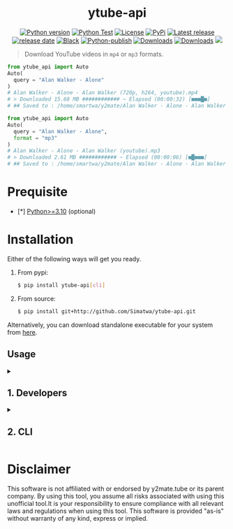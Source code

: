 <h1 align="center">ytube-api</h1>

<p align="center">
<a href="#"><img alt="Python version" src="https://img.shields.io/pypi/pyversions/ytube-api"/></a>
<a href="https://github.com/Simatwa/ytube-api/actions/workflows/python-test.yml"><img src="https://github.com/Simatwa/ytube-api/actions/workflows/python-test.yml/badge.svg" alt="Python Test"/></a>
<a href="LICENSE"><img alt="License" src="https://img.shields.io/static/v1?logo=MIT&color=Blue&message=MIT&label=License"/></a>
<a href="https://pypi.org/project/ytube-api"><img alt="PyPi" src="https://img.shields.io/pypi/v/ytube-api"></a>
<a href="https://github.com/Simatwa/ytube-api/releases"><img src="https://img.shields.io/github/v/release/Simatwa/ytube-api?label=Release&logo=github" alt="Latest release"></img></a>
<a href="https://github.com/Simatwa/ytube-api/releases"><img src="https://img.shields.io/github/release-date/Simatwa/ytube-api?label=Release date&logo=github" alt="release date"></img></a>
<a href="https://github.com/psf/black"><img alt="Black" src="https://img.shields.io/badge/code%20style-black-000000.svg"/></a>
<a href="https://github.com/Simatwa/ytube-api/actions/workflows/python-publish.yml"><img src="https://github.com/Simatwa/ytube-api/actions/workflows/python-publish.yml/badge.svg" alt="Python-publish"/></a>
<a href="https://pepy.tech/project/ytube-api"><img src="https://static.pepy.tech/personalized-badge/ytube-api?period=total&units=international_system&left_color=grey&right_color=blue&left_text=Downloads" alt="Downloads"></a>
<a href="https://github.com/Simatwa/ytube-api/releases/latest"><img src="https://img.shields.io/github/downloads/Simatwa/ytube-api/total?label=Asset%20Downloads&color=success" alt="Downloads"></img></a>
<a href="https://hits.seeyoufarm.com"><img src="https://hits.seeyoufarm.com/api/count/incr/badge.svg?url=https%3A%2F%2Fgithub.com/Simatwa/ytube-api"/></a>
</p>

> Download YouTube videos in `mp4` or `mp3` formats.

```python
from ytube_api import Auto
Auto(
  query = "Alan Walker - Alone"
)
# Alan Walker - Alone - Alan Walker (720p, h264, youtube).mp4
# > Downloaded 15.68 MB ############ ~ Elapsed (00:00:32) [■■■█■]
# ## Saved to : /home/smartwa/y2mate/Alan Walker - Alone - Alan Walker (720p, h264, youtube).mp4
```

```python
from ytube_api import Auto
Auto(
  query = "Alan Walker - Alone",
  format = "mp3"
)
# Alan Walker - Alone - Alan Walker (youtube).mp3
# > Downloaded 2.61 MB ############ ~ Elapsed (00:00:06) [■█■■■]
# ## Saved to : /home/smartwa/y2mate/Alan Walker - Alone - Alan Walker (youtube).mp3
```

# Prequisite

- [*] [Python>=3.10](https://python.org) (optional)

# Installation

Either of the following ways will get you ready.

1. From pypi:

   ```sh
   $ pip install ytube-api[cli]
   ```

2. From source:
   
   ```sh
   $ pip install git+http://github.com/Simatwa/ytube-api.git
   ```

Alternatively, you can download standalone executable for your system from [here](https://github.com/Simatwa/ytube-api/releases/latest).

## Usage

<details>

<summary>
<h2>1. Developers</h2>
</summary>

### Search videos

#### By Title

   ```python
   from ytube_api import Ytube
   yt = Ytube()
   videos = yt.search_videos(
      "Alan Walker songs"
   )
   print(videos)
   """
   SearchResults(query='Alan Walker songs', items=[SearchResultsItem(title='Alan Walker, Putri Ariani, Peder Elias - Who I Am (Official Music Video)', id='ccu6JuC21rk', size='2.91 MB', duration='3:32', channelTitle='Alan Walker', source='yt'), SearchResultsItem(title='Alan Walker - Faded', id='60ItHLz5WEA', size='2.93 MB', duration='3:33', channelTitle='Alan Walker', source='yt')], from_link=False)
   """
   ```

#### By Video URL

   ```python
   from ytube_api import Ytube
   yt = Ytube()
   videos = yt.search_videos(
      "https://youtu.be/oociIYNVdVQ?si=v1Ic_mcBq2bb_j8J"
   )
   print(videos)
   """
   SearchResults(query='https://youtu.be/oociIYNVdVQ?si=v1Ic_mcBq2bb_j8J', items=[SearchResultsItem(title=None, id='oociIYNVdVQ', size=None, duration=None, channelTitle=None, source=None)], from_link=True)
   """
   ```

### Get Download Link

#### Video

   ```python
   from ytube_api import Ytube
   yt = Ytube()
   search_results = yt.search_videos(
      "Alan Walker songs"
   )
   target_video = search_results.items[0]
   download_link = yt.get_download_link(
      target_video,
      format="mp4",
      quality="1080"
      )
   print(
      download_link
   )
   """
   DownloadLink(status='tunnel', url='https://vgbh.nmnm.store/tunnel?id=svqwnZ5CJOJJZi12yXq0b&exp=1729856312453&sig=kcY69-AGCv--0t5cY0RZ93lyyI_rDDe88iGQo_fpJTc&sec=rrJnEyYU9sETaZG8kEbobbhGGfae7rU0SQNCkBidT90&iv=t9YVnta7aLw0qEh5GJW8Lg', filename='Alan Walker, Putri Ariani, Peder Elias - Who I Am (Official Music Video) - Alan Walker (1080p, h264, youtube).mp4')
   """
   ```

#### Audio

   ```python
   from ytube_api import Ytube
   yt = Ytube()
   search_results = yt.search_videos(
      "Alan Walker songs"
   )
   target_video = search_results.items[0]
   download_link = yt.get_download_link(
      target_video,
      format="mp3",
      quality="320"
      )
   print(
      download_link
   )
   """
   DownloadLink(status='tunnel', url='https://xdcf.nmnm.store/tunnel?id=5K8ZukESJDx0ov3liUj_N&exp=1729856389952&sig=D9ejkqecxpkBsxcXmBtIrYXo1BMIFyawLoBC1_X3J3Q&sec=L5EpDuWoxXk6dK2pLqK9jYyqNF0X06_YKtb9gLB6SVs&iv=YGnrLa_v5qh9uVQSe1x_Og', filename='Alan Walker, Putri Ariani, Peder Elias - Who I Am (Official Music Video) - Alan Walker (youtube).mp3')
   """
   ```

### Download

   ```python
   from ytube_api import Ytube
   yt = Ytube()
   search_results = yt.search_videos(
      "Alan Walker songs"
   )
   target_video = search_results.items[0]
   download_link = yt.get_download_link(
      target_video,
      format="mp3",
      quality="320"
      )
   saved_to = yt.download(
      download_link,
      progress_bar=True,
      quiet=False
   )
   print(saved_to)
   """
   /home/smartwa/git/smartwa/ytube-api/Alan Walker, Putri Ariani, Peder Elias - Who I Am (Official Music Video) - Alan Walker (youtube).mp3
   """
   ```
### Query suggestions

```python
from ytube_api import Ytube
yt = Ytube()

suggestions = yt.suggest_queries(
    'Hello wor'
)

print(
    suggestions
)

"""
['hello world', 'hello world song', 'hello world bump of chicken', 'hello world gwen stefani', 'hello worker', 'hello world louie zong', 'hello world in assembly language', 'hello world in different languages', 'hello world trailer', 'hello world english cover', 'hello world belle perez', 'hello world anime', 'hello world kekkai sensen', 'hello world lost game']
"""
```

</details>

<details>
  <summary>
   <h2>2. CLI</h2>
  </summary>

`$ python -m ytube_api --help`

```
Usage: ytube [OPTIONS] COMMAND [ARGS]...

  Download YouTube videos in mp4 and mp3 formats

Options:
  --version  Show the version and exit.
  --help     Show this message and exit.

Commands:
  download     Search and download video in mp4 or mp3 formats
  interactive  Search and download videos/audio interactively
  suggest      Suggest videos based on your query

```

   > [!TIP]
   > Shorthand for `python -m pytube_api` is `pytube`.

### Download

   ```sh
   $ ytube download <QUERY>
   # e.g ytube download "Alan walker songs"
   ```
   
   _$ ytube download --help_
   
   ```
   Usage: ytube download [OPTIONS] QUERY

  Search and download video in mp4 or mp3 formats

Options:
  -q, --quality [128|320|144|240|360|480|720|1080|128|720]
                                  Media download quality - 128|720
  --mp4 / --mp3                   Download audio (mp3) or video (mp4) -
                                  mp4
  --enable-progressbar / --disable-progressbar
                                  Show or hide progressbar
  -l, --limit INTEGER             Total number of items to be downloaded
                                  that matched the search - 1
  -t, --timeout INTEGER           Http request timeout - 20
  -c, --channels Name             Download videos posted by this channel
                                  titles - None.
  -d, --dir DIRECTORY             Directory for saving the contents to -
                                  pwd.
  -o, --output TEXT               Filename to save the contents under -
                                  None
  -b, --busy-bar INTEGER RANGE    Busy bar index - ['', '/','■█■■■',
                                  '⡿'] - 2  [0<=x<=3]
  --quiet                         Do not stdout informative messages
  --resume                        Resume incomplete download
  --confirm                       Ask user for permission to download a
                                  video/audio
  --help                          Show this message and exit.

   ```

## Interactive

- Features live search 🔴 etc.

```
Welcome to interactive ytube. Type 'help' or 'h' for usage info.
Submit any bug at https://github.com/Simatwa/ytube/issues/new
╭─[Smartwa@YTUBE]~[🕒18:07:27-💻00:00:00-⚡0.0s] 
╰─>Alan Walker
               alan walker                 
               alan walker faded           
               alan walker on my way live  
               alan walker sad sometimes   
               alan walker spectre         
               alan walker alone           
               alan walker mix             

```

<details>
<summary><code>ytube interactive --help</code></summary>

```
Usage: ytube interactive [OPTIONS] [QUERY]

  Search and download videos/audio interactively

Options:
  -q, --quality [128|320|144|240|360|480|720|1080|128|720|128|720]
                                  Media download quality - 128|720
  --mp4 / --mp3                   Download audio (mp3) or video (mp4) -
                                  mp4
  -s, --suggestions-limit INTEGER
                                  Query suggestions limit - 10
  -l, --limit INTEGER             Total number of items to be downloaded
                                  that matched the search - 1
  -t, --timeout INTEGER           Http request timeout - 20
  -b, --busy-bar INTEGER RANGE    Busy bar index - ['', '/','■█■■■',
                                  '⡿'] - 2  [0<=x<=3]
  -d, --dir DIRECTORY             Directory for saving the contents to -
                                  pwd.
  --disable-coloring              Stdout interactive texts in white font
                                  color
  --select                        Prompt user download format and
                                  quality every time.
  --confirm                       Ask user for permission to download a
                                  video/audio
  --play                          Play the video/audio after completing
                                  download process
  --help                          Show this message and exit.
```

</details>

</details>

# Disclaimer

This software is not affiliated with or endorsed by y2mate.tube or its parent company. By using this tool, you assume all risks associated with using this unofficial tool.It is your responsibility to ensure compliance with all relevant laws and regulations when using this tool. This software is provided "as-is" without warranty of any kind, express or implied.